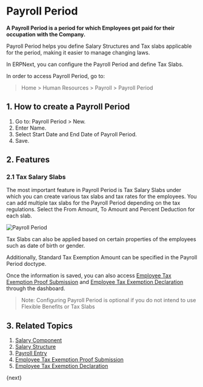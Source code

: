 <!-- add-breadcrumbs -->

# Payroll Period

**A Payroll Period is a period for which Employees get paid for their occupation with the Company.** 

Payroll Period helps you define Salary Structures and Tax slabs applicable for the period, making it easier to manage changing laws.


In ERPNext, you can configure the Payroll Period and define Tax Slabs.

In order to access Payroll Period, go to:

> Home > Human Resources > Payroll > Payroll Period 

## 1. How to create a Payroll Period

1. Go to: Payroll Period > New.
1. Enter Name.
1. Select Start Date and End Date of Payroll Period.
1. Save.


## 2. Features

### 2.1 Tax Salary Slabs

The most important feature in Payroll Period is Tax Salary Slabs under which you can create various tax slabs and tax rates for the employees. You can add multiple tax slabs for the Payroll Period depending on the tax regulations. Select the From Amount, To Amount and Percent Deduction for each slab. 


<img class="screenshot" alt="Payroll Period" src="/docs/assets/img/human-resources/payroll-period.png">

 Tax Slabs can also be applied based on certain properties of the employees such as date of birth or gender. 

Additionally, Standard Tax Exemption Amount can be specified in the Payroll Period doctype. 

Once the information is saved, you can also access [Employee Tax Exemption Proof Submission](/docs/user/manual/en/human-resources/employee-tax-exemption-proof-submission) and [Employee Tax Exemption Declaration](/docs/user/manual/en/human-resources/employee-tax-exemption-declaration) through the dashboard.

> Note: Configuring Payroll Period is optional if you do not intend to use Flexible Benefits or Tax Slabs


## 3. Related Topics

1. [Salary Component](/docs/user/manual/en/human-resources/salary-component)
1. [Salary Structure](/docs/user/manual/en/human-resources/salary-structure)
1. [Payroll Entry](/docs/user/manual/en/human-resources/payroll-entry)
1. [Employee Tax Exemption Proof Submission](/docs/user/manual/en/human-resources/employee-tax-exemption-proof-submission)
1. [Employee Tax Exemption Declaration](/docs/user/manual/en/human-resources/employee-tax-exemption-declaration) 

{next}
